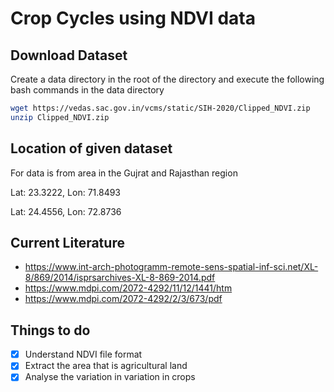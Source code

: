 # Crop Cycles using NDVI data

## Download Dataset
Create a data directory in the root of the directory and execute the following bash commands in the data directory

```bash
wget https://vedas.sac.gov.in/vcms/static/SIH-2020/Clipped_NDVI.zip
unzip Clipped_NDVI.zip
```

## Location of given dataset

For data is from area in the Gujrat and Rajasthan region

Lat: 23.3222, Lon: 71.8493

Lat: 24.4556, Lon: 72.8736


## Current Literature

* https://www.int-arch-photogramm-remote-sens-spatial-inf-sci.net/XL-8/869/2014/isprsarchives-XL-8-869-2014.pdf
* https://www.mdpi.com/2072-4292/11/12/1441/htm
* https://www.mdpi.com/2072-4292/2/3/673/pdf


## Things to do
- [x] Understand NDVI file format
- [x] Extract the area that is agricultural land
- [x] Analyse the variation in variation in crops
